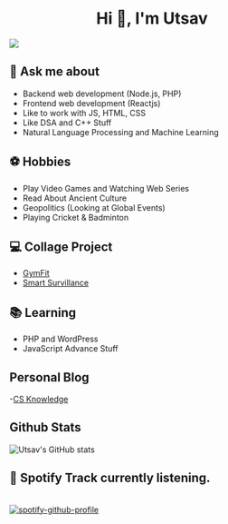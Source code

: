 <h1 align="center">Hi 👋, I'm Utsav</h1>
<!-- <h3 align="center">Seeking Freshers Role</h3> -->

![](https://komarev.com/ghpvc/?username=up1512001&label=PROFILE+VIEWS&color=orange)

## 💬 Ask me about
- Backend web development (Node.js, PHP)
- Frontend web development (Reactjs)
- Like to work with JS, HTML, CSS 
- Like DSA and C++ Stuff
- Natural Language Processing and Machine Learning

## ⚽ Hobbies
- Play Video Games and Watching Web Series  
- Read About Ancient Culture
- Geopolitics (Looking at Global Events)
- Playing Cricket & Badminton

## 💻 Collage Project
- [GymFit](https://github.com/up1512001/GymFit)
- [Smart Survillance](https://github.com/up1512001/Abnormal-Event-Detection-6th-sem-project-)

## 📚 Learning
- PHP and WordPress  
- JavaScript Advance Stuff

## Personal Blog
-[CS Knowledge](https://csblogcontent.wordpress.com/)

## Github Stats
![Utsav's GitHub stats](https://github-readme-stats.vercel.app/api?username=up1512001&show_icons=true&theme=radical)


## 🎵 Spotify Track currently listening.
  
<br/>  [![spotify-github-profile](https://spotify-github-profile.vercel.app/api/view?uid=uka1h9qj8xlpgm7st96podseu&cover_image=true&theme=default&show_offline=false&background_color=121212&interchange=false)](https://spotify-github-profile.vercel.app/api/view?uid=uka1h9qj8xlpgm7st96podseu&redirect=true)
<br/>  
